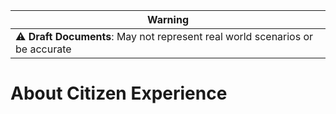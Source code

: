 |**Warning**|
|--| 
|⚠️ **Draft Documents**: May not represent real world scenarios or be accurate|


# About Citizen Experience
